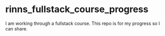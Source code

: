# rinns_fullstack_course_progress
I am working through a fullstack course. This repo is for my progress so I can share.
